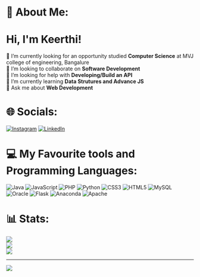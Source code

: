 # 💫 About Me:
# Hi, I'm Keerthi!<br>
🔭 I’m currently looking for an opportunity  studied <b>Computer Science</b> at MVJ college of engineering, Bangalure<br>👯 I’m looking to collaborate on <b>Software Development</b><br>🤝 I’m looking for help with <b>Developing/Build an API</b><br>🌱 I’m currently learning <b>Data Strutures and Advance JS</b><br>💬 Ask me about <b>Web Development</b><br>


# 🌐 Socials:
[![Instagram](https://img.shields.io/badge/Instagram-%23E4405F.svg?logo=Instagram&logoColor=white)](https://instagram.com/keerthi_kshatriyas_) [![LinkedIn](https://img.shields.io/badge/LinkedIn-%230077B5.svg?logo=linkedin&logoColor=white)](https://linkedin.com/in/https://www.linkedin.com/in/keerthi-r-101810r777/) <br>

# 💻 My Favourite tools and Programming Languages:
![Java](https://img.shields.io/badge/java-%23ED8B00.svg?style=for-the-badge&logo=openjdk&logoColor=white) ![JavaScript](https://img.shields.io/badge/javascript-%23323330.svg?style=for-the-badge&logo=javascript&logoColor=%23F7DF1E) ![PHP](https://img.shields.io/badge/php-%23777BB4.svg?style=for-the-badge&logo=php&logoColor=white) ![Python](https://img.shields.io/badge/python-3670A0?style=for-the-badge&logo=python&logoColor=ffdd54) ![CSS3](https://img.shields.io/badge/css3-%231572B6.svg?style=for-the-badge&logo=css3&logoColor=white) ![HTML5](https://img.shields.io/badge/html5-%23E34F26.svg?style=for-the-badge&logo=html5&logoColor=white) ![MySQL](https://img.shields.io/badge/mysql-%2300000f.svg?style=for-the-badge&logo=mysql&logoColor=white) ![Oracle](https://img.shields.io/badge/Oracle-F80000?style=for-the-badge&logo=oracle&logoColor=white) ![Flask](https://img.shields.io/badge/flask-%23000.svg?style=for-the-badge&logo=flask&logoColor=white) ![Anaconda](https://img.shields.io/badge/Anaconda-%2344A833.svg?style=for-the-badge&logo=anaconda&logoColor=white) ![Apache](https://img.shields.io/badge/apache-%23D42029.svg?style=for-the-badge&logo=apache&logoColor=white)<br>
# 📊 Stats:
![](https://github-readme-stats.vercel.app/api?username=KeerthiR8517&theme=city_light&hide_border=false&include_all_commits=false&count_private=false)<br/>
![](https://github-readme-streak-stats.herokuapp.com/?user=KeerthiR8517&theme=city_light&hide_border=false)<br/>
![](https://github-readme-stats.vercel.app/api/top-langs/?username=KeerthiR8517&theme=city_light&hide_border=false&include_all_commits=false&count_private=false&layout=compact)

---
[![](https://visitcount.itsvg.in/api?id=KeerthiR8517&icon=0&color=0)](https://visitcount.itsvg.in)

<!-- Proudly created with GPRM ( https://gprm.itsvg.in ) -->
